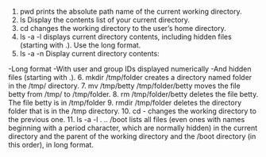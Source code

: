 1. pwd prints the absolute path name of the current working directory.
2. ls Display the contents list of your current directory.
3. cd changes the working directory to the user’s home directory.
4. ls -a -l displays current directory contents, including hidden files (starting with .). Use the long format.
5. ls -a -n Display current directory contents:

-Long format
-With user and group IDs displayed numerically
-And hidden files (starting with .).
6. mkdir /tmp/folder  creates a directory named folder in the /tmp/ directory.
7. mv /tmp/betty /tmp/folder/betty moves the file betty from /tmp/ to /tmp/folder.
8. rm /tmp/folder/betty deletes the file betty. The file betty is in /tmp/folder
9. rmdir /tmp/folder deletes the directory folder that is in the /tmp directory.
10. cd - changes the working directory to the previous one.
11. ls -a -l . .. /boot lists all files (even ones with names beginning with a period character, which are normally hidden) in the current directory and the parent of the working directory and the /boot directory (in this order), in long format.
